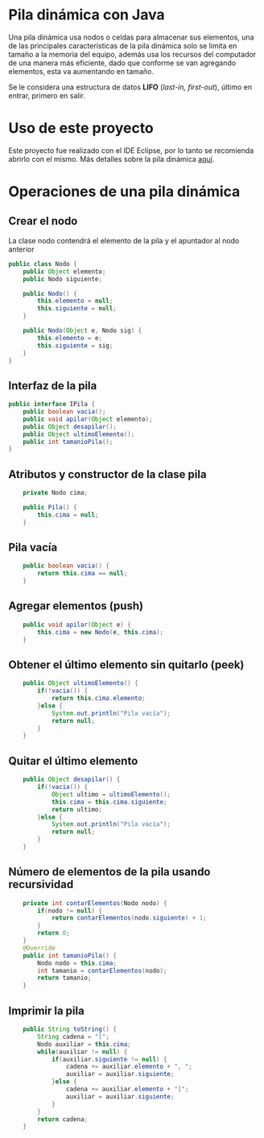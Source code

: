 # Pila dinámica con Java

Una pila dinámica usa nodos o celdas para almacenar sus elementos, una de las principales características de la pila dinámica solo se limita en tamaño a la memoria del equipo, además usa los recursos del computador de una manera más eficiente, dado que conforme se van agregando elementos, esta va aumentando en tamaño.

Se le considera una estructura de datos **LIFO** (_last-in, first-out_), último en entrar, primero en salir.

# Uso de este proyecto

Este proyecto fue realizado con el IDE Eclipse, por lo tanto se recomienda abrirlo con el mismo.
Más detalles sobre la pila dinámica [aquí](https://gobitza.com/pila-dinamica-con-java/).

# Operaciones de una pila dinámica

## Crear el nodo

La clase nodo contendrá el elemento de la pila y el apuntador al nodo anterior

```java
public class Nodo {
	public Object elemento;
	public Nodo siguiente;

	public Nodo() {
		this.elemento = null;
		this.siguiente = null;
	}

	public Nodo(Object e, Nodo sig) {
		this.elemento = e;
		this.siguiente = sig;
	}
}
```

## Interfaz de la pila

```java
public interface IPila {
	public boolean vacia();
	public void apilar(Object elemento);
	public Object desapilar();
	public Object ultimoElemento();
	public int tamanioPila();
}
```

## Atributos y constructor de la clase pila

```java
    private Nodo cima;

	public Pila() {
		this.cima = null;
	}
```

## Pila vacía

```java
    public boolean vacia() {
		return this.cima == null;
	}
```

## Agregar elementos (push)

```java
    public void apilar(Object e) {
		this.cima = new Nodo(e, this.cima);
	}
```

## Obtener el último elemento sin quitarlo (peek)

```java
    public Object ultimoElemento() {
		if(!vacia()) {
			return this.cima.elemento;
		}else {
			System.out.println("Pila vacía");
			return null;
		}
	}
```

## Quitar el último elemento

```java
    public Object desapilar() {
		if(!vacia()) {
			Object ultimo = ultimoElemento();
			this.cima = this.cima.siguiente;
			return ultimo;
		}else {
			System.out.println("Pila vacía");
			return null;
		}
	}
```

## Número de elementos de la pila usando recursividad

```java
    private int contarElementos(Nodo nodo) {
		if(nodo != null) {
			return contarElementos(nodo.siguiente) + 1;
		}
		return 0;
	}
	@Override
	public int tamanioPila() {
		Nodo nodo = this.cima;
		int tamanio = contarElementos(nodo);
		return tamanio;
	}
```

## Imprimir la pila

```java
    public String toString() {
		String cadena = "[";
		Nodo auxiliar = this.cima;
		while(auxiliar != null) {
			if(auxiliar.siguiente != null) {
				cadena += auxiliar.elemento + ", ";
				auxiliar = auxiliar.siguiente;
			}else {
				cadena += auxiliar.elemento + "]";
				auxiliar = auxiliar.siguiente;
			}
		}
		return cadena;
	}
```
